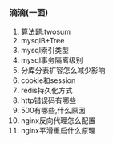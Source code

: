 ### 滴滴(一面)

1. 算法题:twosum
2. mysqlB+Tree
3. mysql索引类型
4. mysql事务隔离级别
5. 分库分表扩容怎么减少影响
6. cookie和session
7. redis持久化方式
8. http错误码有哪些
9. 500有哪些,什么原因
10. nginx反向代理怎么配置
11. nginx平滑重启什么原理
